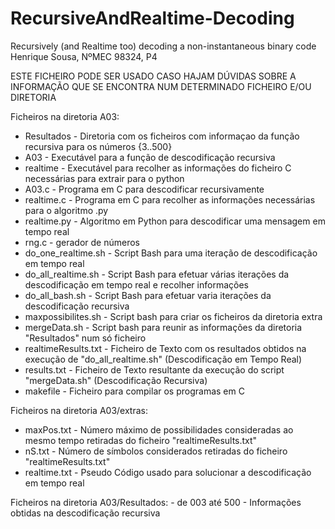 # RecursiveAndRealtime-Decoding
Recursively (and Realtime too) decoding a non-instantaneous binary code
Henrique Sousa, NºMEC 98324, P4

ESTE FICHEIRO PODE SER USADO CASO HAJAM DÚVIDAS SOBRE A INFORMAÇÃO QUE SE ENCONTRA NUM DETERMINADO FICHEIRO E/OU DIRETORIA

Ficheiros na diretoria A03:
  - Resultados - Diretoria com os ficheiros com informaçao da função recursiva para os números {3..500}
  - A03 - Executável para a função de descodificação recursiva
  - realtime - Executável para recolher as informações do ficheiro C necessárias para extrair para o python
  - A03.c - Programa em C para descodificar recursivamente
  - realtime.c - Programa em C para recolher as informações necessárias para o algoritmo .py
  - realtime.py - Algoritmo em Python para descodificar uma mensagem em tempo real
  - rng.c - gerador de números
  - do_one_realtime.sh - Script Bash para uma iteração de descodificação em tempo real
  - do_all_realtime.sh - Script Bash para efetuar várias iterações da descodificação em tempo real e recolher informações
  - do_all_bash.sh - Script Bash para efetuar varia iterações da descodificação recursiva
  - maxpossibilites.sh - Script bash para criar os ficheiros da diretoria extra
  - mergeData.sh - Script bash para reunir as informações da diretoria "Resultados" num só ficheiro
  - realtimeResults.txt - Ficheiro de Texto com os resultados obtidos na execução de "do_all_realtime.sh" (Descodificação em Tempo Real)
  - results.txt - Ficheiro de Texto resultante da execução do script "mergeData.sh" (Descodificação Recursiva)
  - makefile - Ficheiro para compilar os programas em C

Ficheiros na diretoria A03/extras:
  - maxPos.txt - Número máximo de possibilidades consideradas ao mesmo tempo retiradas do ficheiro "realtimeResults.txt"
  - nS.txt - Número de símbolos considerados retiradas do ficheiro "realtimeResults.txt"
  - realtime.txt - Pseudo Código usado para solucionar a descodificação em tempo real
  
  Ficheiros na diretoria A03/Resultados:
    - de 003 até 500
      - Informações obtidas na descodificação recursiva
